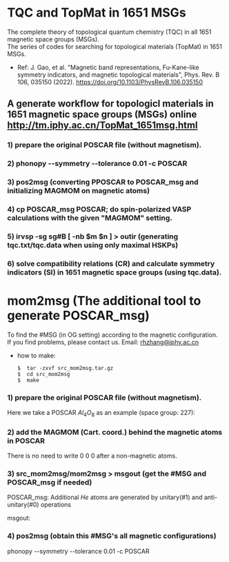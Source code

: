 # TQC and TopMat in 1651 MSGs
The complete theory of topological quantum chemistry (TQC) in all 1651 magnetic space groups (MSGs).</br>
The series of codes for searching for topological materials (TopMat) in 1651 MSGs.

* Ref: J. Gao, et al. "Magnetic band representations, Fu-Kane-like symmetry indicators, and magnetic topological materials", Phys. Rev. B 106, 035150 (2022). https://doi.org/10.1103/PhysRevB.106.035150  <br>

## A generate workflow for topologicl materials in 1651 magnetic space groups (MSGs) online http://tm.iphy.ac.cn/TopMat_1651msg.html
### 1) prepare the original POSCAR file (without magnetism).

### 2) phonopy --symmetry --tolerance 0.01 -c POSCAR

### 3) pos2msg (converting PPOSCAR to POSCAR_msg and initializing MAGMOM on magnetic atoms)
 
### 4) cp POSCAR_msg POSCAR; do spin-polarized VASP calculations with the given "MAGMOM" setting.

### 5) irvsp -sg sg#B [ -nb $m $n ] > outir (generating tqc.txt/tqc.data when using only maximal HSKPs)

### 6) solve compatibility relations (CR) and calculate symmetry indicators (SI) in 1651 magnetic space groups (using tqc.data).


# mom2msg (The additional tool to generate POSCAR_msg)
To find the #MSG (in OG setting) according to the magnetic configuration.</br>
If you find problems, please contact us. Email: rhzhang@iphy.ac.cn</br>


* how to make:

      $  tar -zxvf src_mom2msg.tar.gz
      $  cd src_mom2msg
      $  make

### 1) prepare the original POSCAR file (without magnetism).
Here we take a POSCAR $Al_4O_8$ as an example (space group: 227):

 


### 2) add the MAGMOM (Cart. coord.) behind the magnetic atoms in POSCAR
There is no need to write 0 0 0 after a non-magnetic atoms.

   


### 3) src_mom2msg/mom2msg > msgout (get the #MSG and POSCAR_msg if needed)
POSCAR_msg: Additional $He$ atoms are generated by unitary(#1) and anti-unitary(#0) operations

  


msgout:

  



### 4) pos2msg (obtain this #MSG's all magnetic configurations)
phonopy --symmetry --tolerance 0.01 -c POSCAR



